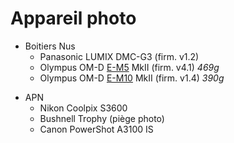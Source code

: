# Appareil photo

- Boitiers Nus
  - Panasonic LUMIX DMC-G3 (firm. v1.2)
  - Olympus OM-D [E-M5] MkII (firm. v4.1) _469g_
  - Olympus OM-D [E-M10] MkII (firm. v1.4) _390g_

[E-M10]: https://www.olympus.fr/site/fr/c/cameras/om_d_system_cameras/om_d/e_m10_mark_ii/e_m10_mark_ii_specifications.html
[E-M5]: https://www.olympus.fr/site/fr/c/cameras/om_d_system_cameras/om_d/e_m5_mark_ii/e_m5_mark_ii_specifications.html

- APN
  - Nikon Coolpix S3600
  - Bushnell Trophy (piège photo)
  - Canon PowerShot A3100 IS
